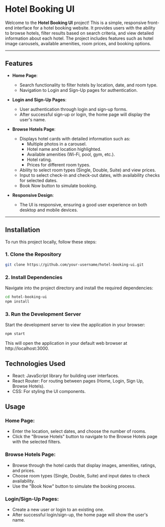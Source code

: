 # Hotel Booking UI

Welcome to the **Hotel Booking UI** project! This is a simple, responsive front-end interface for a hotel booking website. It provides users with the ability to browse hotels, filter results based on search criteria, and view detailed information about each hotel. The project includes features such as hotel image carousels, available amenities, room prices, and booking options.

---

## Features

- **Home Page**: 
  - Search functionality to filter hotels by location, date, and room type.
  - Navigation to Login and Sign-Up pages for authentication.

- **Login and Sign-Up Pages**: 
  - User authentication through login and sign-up forms.
  - After successful sign-up or login, the home page will display the user's name.

- **Browse Hotels Page**:
  - Displays hotel cards with detailed information such as:
    - Multiple photos in a carousel.
    - Hotel name and location highlighted.
    - Available amenities (Wi-Fi, pool, gym, etc.).
    - Hotel rating.
    - Prices for different room types.
  - Ability to select room types (Single, Double, Suite) and view prices.
  - Input to select check-in and check-out dates, with availability checks for selected dates.
  - Book Now button to simulate booking.

- **Responsive Design**:
  - The UI is responsive, ensuring a good user experience on both desktop and mobile devices.

---

## Installation

To run this project locally, follow these steps:

### 1. Clone the Repository

```bash
git clone https://github.com/your-username/hotel-booking-ui.git

```

### 2. Install Dependencies
Navigate into the project directory and install the required dependencies:

```bash
cd hotel-booking-ui
npm install
```

### 3. Run the Development Server
Start the development server to view the application in your browser:

```bash
npm start
```
This will open the application in your default web browser at http://localhost:3000.


## Technologies Used

- React: JavaScript library for building user interfaces.
- React Router: For routing between pages (Home, Login, Sign Up, Browse Hotels).
- CSS: For styling the UI components.


## Usage

### Home Page:
- Enter the location, select dates, and choose the number of rooms.
- Click the "Browse Hotels" button to navigate to the Browse Hotels page with the selected filters.
### Browse Hotels Page:
- Browse through the hotel cards that display images, amenities, ratings, and prices.
- Choose room types (Single, Double, Suite) and input dates to check availability.
- Use the "Book Now" button to simulate the booking process.
### Login/Sign-Up Pages:
- Create a new user or login to an existing one.
- After successful login/sign-up, the home page will show the user's name.

